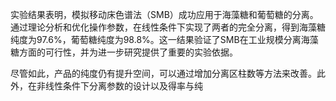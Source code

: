 

实验结果表明，模拟移动床色谱法（SMB）成功应用于海藻糖和葡萄糖的分离。通过理论分析和优化操作参数，在线性条件下实现了两者的完全分离，得到海藻糖纯度为97.6%，葡萄糖纯度为98.8%。这一结果验证了SMB在工业规模分离海藻糖方面的可行性，并为进一步研究提供了重要的实验依据。

尽管如此，产品的纯度仍有提升空间，可以通过增加分离区柱数等方法来改善。此外，在非线性条件下分离参数的设计以及得率与纯